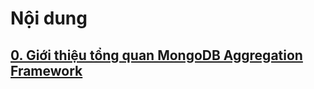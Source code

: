 # Nội dung
## [0. Giới thiệu tổng quan MongoDB Aggregation Framework](/m121-aggregation-framework/0-introduction)